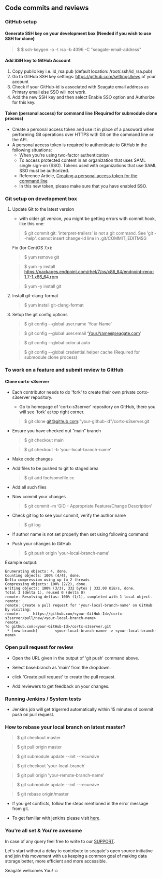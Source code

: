 ## Code commits and reviews

### GitHub setup

#### Generate SSH key on your development box (Needed if you wish to use SSH for clone)
> $ $ ssh-keygen -o -t rsa -b 4096 -C "seagate-email-address"

#### Add SSH key to GitHub Account
 1. Copy public key i.e. id_rsa.pub (default location: /root/.ssh/id_rsa.pub)
 2. Go to GitHub SSH key settings: https://github.com/settings/keys of your account
 3. Check if your GitHub-id is associated with Seagate email address as Primary email else SSO will not work.
 4. Add the new SSH key and then select Enable SSO option and Authorize for this key. 

#### Token (personal access) for command line (Required for submodule clone process)
 - Create a personal access token and use it in place of a password when performing Git operations over HTTPS with Git on the command line or the API.
 - A personal access token is required to authenticate to GitHub in the following situations:
   - When you're using two-factor authentication
   - To access protected content in an organization that uses SAML single sign-on (SSO). Tokens used with organizations that use SAML SSO must be authorized.
   - Reference Article, [Creating a personal access token for the command line](https://help.github.com/en/github/authenticating-to-github/creating-a-personal-access-token)
   - In this new token, please make sure that you have enabled SSO.

### Git setup on development box
1. Update Git to the latest version
    - with older git version, you might be getting errors with commit hook, like this one:

   > $ git commit
   > git: 'interpret-trailers' is not a git command. See 'git --help'.
cannot insert change-id line in .git/COMMIT_EDITMSG

   Fix (for CentOS 7.x):

      > $ yum remove git

      > $ yum -y install  https://packages.endpoint.com/rhel/7/os/x86_64/endpoint-repo-1.7-1.x86_64.rpm

      > $ yum -y install git
  
2. Install git-clang-format

   > $ yum install git-clang-format

3. Setup the git config options

    > $ git config --global user.name ‘Your Name’

    > $ git config --global user.email ‘Your.Name@seagate.com’

    > $ git config --global color.ui auto

    > $ git config --global credential.helper cache (Required for submodule clone process)
 
### To work on a feature and submit review to GitHub

#### Clone cortx-s3server
- Each contributor needs to do 'fork' to create their own private cortx-s3server repository.
   - Go to homepage of 'cortx-s3server' repository on GitHub, there you will see 'fork' at top right corner.

   > $ git clone git@github.com:"your-github-id"/cortx-s3server.git
 
- Ensure you have checked out “main” branch

   > $ git checkout main

   > $ git checkout -b 'your-local-branch-name'

- Make code changes

- Add files to be pushed to git to staged area

   > $ git add foo/somefile.cc

- Add all such files

- Now commit your changes

   > $ git commit -m ‘GID - Appropriate Feature/Change Description’

- Check git log to see your commit, verify the author name

   > $ git log 

- If author name is not set properly then set using following command

- Push your changes to GitHub
   > $ git push origin 'your-local-branch-name'

Example output: 
~~~
Enumerating objects: 4, done.
Counting objects: 100% (4/4), done.
Delta compression using up to 2 threads
Compressing objects: 100% (2/2), done.
Writing objects: 100% (3/3), 332 bytes | 332.00 KiB/s, done.
Total 3 (delta 1), reused 0 (delta 0)
remote: Resolving deltas: 100% (1/1), completed with 1 local object.
remote:
remote: Create a pull request for 'your-local-branch-name' on GitHub by visiting:
remote:      https://github.com/<your-GitHub-Id>/cortx-s3server/pull/new/<your-local-branch-name>
remote:
To github.com:<your-GitHub-Id>/cortx-s3server.git
 * [new branch]        <your-local-branch-name> -> <your-local-branch-name>
~~~

### Open pull request for review
- Open the URL given in the output of 'git push' command above.
- Select base:branch as 'main' from the dropdown.

- click 'Create pull request' to create the pull request.
- Add reviewers to get feedback on your changes.

### Running Jenkins / System tests
- Jenkins job will get trigerred automatically within 15 minutes of commit push on pull request.


### How to rebase your local branch on latest master?

> $ git checkout master

> $ git pull origin master

> $ git submodule update --init --recursive

> $ git checkout 'your-local-branch'

> $ git pull origin 'your-remote-branch-name'

> $ git submodule update --init --recursive

> $ git rebase origin/master

- If you get conflicts, follow the steps mentioned in the error message from git. 

* To get familiar with jenkins please visit [here](https://en.wikipedia.org/wiki/Jenkins_(software)).

### You're all set & You're awesome

In case of any query feel free to write to our [SUPPORT](SUPPORT.md).

Let's start without a delay to contribute to seagate's open source initiative and join this movement with us keeping a common goal of making data storage better, more efficient and more accessible.

Seagate welcomes You! :relaxed:
